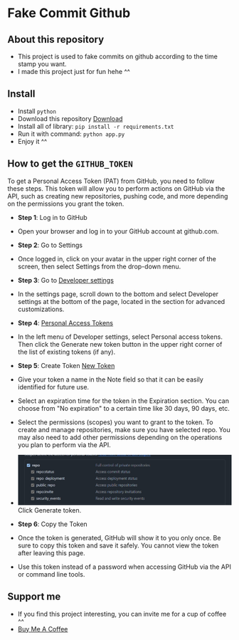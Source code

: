 # Fake Commit Github

## About this repository

- This project is used to fake commits on github according to the time stamp you want.
- I made this project just for fun hehe ^^

## Install

- Install `python`
- Download this repository [Download](https://github.com/shr3wcl/fake-git-commit/archive/refs/heads/main.zip)
- Install all of library: `pip install -r requirements.txt`
- Run it with command: `python app.py`
- Enjoy it ^^

## How to get the `GITHUB_TOKEN`

To get a Personal Access Token (PAT) from GitHub, you need to follow these steps. This token will allow you to perform actions on GitHub via the API, such as creating new repositories, pushing code, and more depending on the permissions you grant the token.

- **Step 1**: Log in to GitHub
- Open your browser and log in to your GitHub account at github.com.

- **Step 2**: Go to Settings
- Once logged in, click on your avatar in the upper right corner of the screen, then select Settings from the drop-down menu.

- **Step 3**: Go to [Developer settings](https://github.com/settings/apps)
- In the settings page, scroll down to the bottom and select Developer settings at the bottom of the page, located in the section for advanced customizations.
- **Step 4**: [Personal Access Tokens](https://github.com/settings/tokens)
- In the left menu of Developer settings, select Personal access tokens. Then click the Generate new token button in the upper right corner of the list of existing tokens (if any).
- **Step 5**: Create Token [New Token](https://github.com/settings/tokens/new)
- Give your token a name in the Note field so that it can be easily identified for future use.
- Select an expiration time for the token in the Expiration section. You can choose from "No expiration" to a certain time like 30 days, 90 days, etc.
- Select the permissions (scopes) you want to grant to the token. To create and manage repositories, make sure you have selected repo. You may also need to add other permissions depending on the operations you plan to perform via the API.
- ![Permission](./resource/permission.png)
Click Generate token.
- **Step 6**: Copy the Token
- Once the token is generated, GitHub will show it to you only once. Be sure to copy this token and save it safely. You cannot view the token after leaving this page.
- Use this token instead of a password when accessing GitHub via the API or command line tools.

## Support me

- If you find this project interesting, you can invite me for a cup of coffee ^^
- [Buy Me A Coffee](https://buymeacoffee.com/shr3wd)
